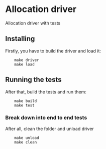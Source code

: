 # Allocation driver

Allocation driver with tests

## Installing

Firstly, you have to build the driver and load it:

```
    make driver
    make load
```

## Running the tests

After that, build the tests and run them:

```
    make build
    make test
```

### Break down into end to end tests

After all, clean the folder and unload driver

```
    make unload
    make clean
```
